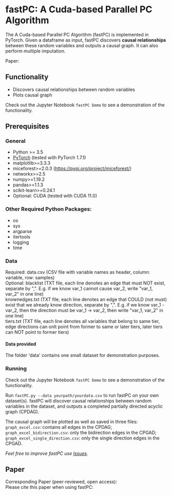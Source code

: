 # fastPC: A Cuda-based Parallel PC Algorithm

The A Cuda-based Parallel PC Algorithm (fastPC) is implemented in PyTorch. Given a dataframe as input, fastPC discovers **causal relationships** between these random variables and outputs a causal graph. It can also perform multiple imputation. 

Paper:

## Functionality

* Discovers causal relationships between random variables
* Plots causal graph

Check out the Jupyter Notebook `fastPC Demo` to see a demonstration of the functionality. 
## Prerequisites

### General
* Python >= 3.5
* [PyTorch](https://pytorch.org/get-started/locally/) (tested with PyTorch 1.7.1)
* matplotlib>=3.3.3 
* miceforest>=2.0.3 (https://pypi.org/project/miceforest/)
* networkx>=2.5
* numpy>=1.19.2
* pandas>=1.1.3
* scikit-learn>=0.24.1
* Optional: CUDA (tested with CUDA 11.0) 

### Other Required Python Packages:
* os
* sys
* argparse
* itertools
* logging
* time


### Data
Required: data.csv (CSV file with variable names as header, column: variable, row: samples)   
Optional: blacklist (TXT file, each line denotes an edge that must NOT exist, separate by ",". E.g. if we know var_1 cannot cause var_2, write "var_1, var_2" in one line)   
knownedges.txt (TXT file, each line denotes an edge that COULD (not must) exist that we already know direction, separate by ",". E.g. if we know var_1 - var_2, then the direction must be var_1 -> var_2, then write "var_1, var_2" in one line)   
tiers.txt (TXT file, each line denotes all variables that belong to same tier, edge directions can onlt point from former to same or later tiers, later tiers can NOT point to former tiers)

#### Data provided
The folder 'data' contains one small dataset for demonstration purposes.

### Running

Check out the Jupyter Notebook `fastPC Demo` to see a demonstration of the functionality. 

Run `fastPC.py --data yourpath/yourdata.csv` to run fastPC on your own dataset(s). fastPC will discover causal relationships between random variables in the dataset, and outputs a completed partially directed acyclic graph (CPDAG). 

The causal graph will be plotted as well as saved in three files:
`graph_excel.csv`: contains all edges in the CPDAG;
`graph_excel_bidirection.csv`: only the bidirection edges in the CPGAD;
`graph_excel_single_direction.csv`: only the single direction edges in the CPGAD.

_Feel free to improve fastPC use [Issues](https://github.com/kzhang14/fastPC/issues)._  
 
## Paper

Corresponding Paper (peer-reviewed, open access):  
Please cite this paper when using fastPC:
